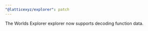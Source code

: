 ```yaml
---
"@latticexyz/explorer": patch
---
```


The Worlds Explorer explorer now supports decoding function data.
